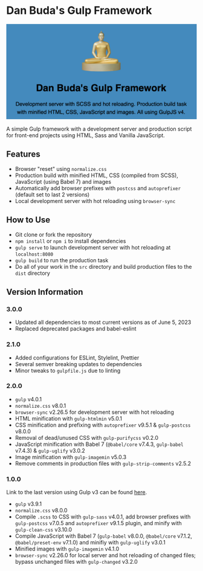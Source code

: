 # Dan Buda's Gulp Framework

<kbd>![Image](gulpframework.png)</kbd>

A simple Gulp framework with a development server and production script for front-end projects using HTML, Sass and Vanilla JavaScript.

## Features

- Browser "reset" using `normalize.css`
- Production build with minified HTML, CSS (compiled from SCSS), JavaScript (using Babel 7) and images
- Automatically add browser prefixes with `postcss` and `autoprefixer` (default set to last 2 versions)
- Local development server with hot reloading using `browser-sync`

## How to Use

- Git clone or fork the repository
- `npm install` or `npm i` to install dependencies
- `gulp serve` to launch development server with hot reloading at `localhost:8080`
- `gulp build` to run the production task
- Do all of your work in the `src` directory and build production files to the `dist` directory

## Version Information

### 3.0.0

- Updated all dependencies to most current versions as of June 5, 2023
- Replaced deprecated packages and babel-eslint

### 2.1.0

- Added configurations for ESLint, Stylelint, Prettier
- Several semver breaking updates to dependencies
- Minor tweaks to `gulpfile.js` due to linting

### 2.0.0

- `gulp` v4.0.1
- `normalize.css` v8.0.1
- `browser-sync` v2.26.5 for development server with hot reloading
- HTML minification with `gulp-htmlmin` v5.0.1
- CSS minification and prefixing with `autoprefixer` v9.5.1 & `gulp-postcss` v8.0.0
- Removal of dead/unused CSS with `gulp-purifycss` v0.2.0
- JavaScript minification with Babel 7 (`@babel/core` v7.4.3, `gulp-babel` v7.4.3) & `gulp-uglify` v3.0.2
- Image minification with `gulp-imagemin` v5.0.3
- Remove comments in production files with `gulp-strip-comments` v2.5.2

### 1.0.0

Link to the last version using Gulp v3 can be found [here](https://github.com/DanBuda11/gulp-framework/tree/2165768315c837f24a332c1d098abc750a360414).

- `gulp` v3.9.1
- `normalize.css` v8.0.0
- Compile `.scss` to CSS with `gulp-sass` v4.0.1, add browser prefixes with `gulp-postcss` v7.0.5 and `autoprefixer` v9.1.5 plugin, and minify with `gulp-clean-css` v3.10.0
- Compile JavaScript with Babel 7 (`gulp-babel` v8.0.0, `@babel/core` v7.1.2, `@babel/preset-env` v7.1.0) and minifiy with `gulp-uglify` v3.0.1
- Minified images with `gulp-imagemin` v4.1.0
- `browser-sync` v2.26.0 for local server and hot reloading of changed files; bypass unchanged files with `gulp-changed` v3.2.0
